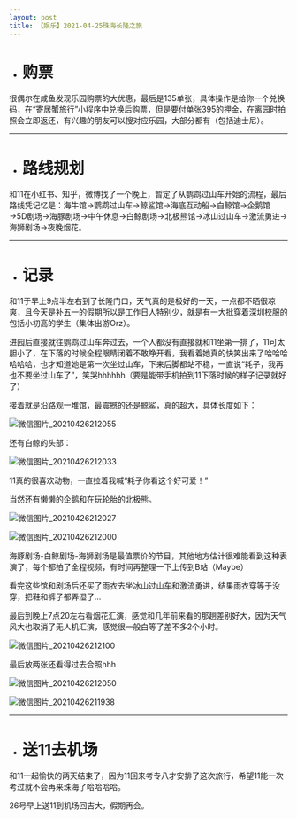 ```yaml
---
layout: post
title: 【娱乐】2021-04-25珠海长隆之旅
---
```


- # 购票

很偶尔在咸鱼发现乐园购票的大优惠，最后是135单张，具体操作是给你一个兑换码，在“寄居蟹旅行”小程序中兑换后购票，但是要付单张395的押金，在离园时拍照会立即返还，有兴趣的朋友可以搜对应乐园，大部分都有（包括迪士尼）。



------



- # 路线规划

和11在小红书、知乎，微博找了一个晚上，暂定了从鹦鹉过山车开始的流程，最后路线凭记忆是：海牛馆→鹦鹉过山车→鲸鲨馆→海底互动船→白鲸馆→企鹅馆→5D剧场→海豚剧场→中午休息→白鲸剧场→北极熊馆→冰山过山车→激流勇进→海狮剧场→夜晚烟花。



------




- # 记录

和11于早上9点半左右到了长隆门口，天气真的是极好的一天，一点都不晒很凉爽，且今天是补五一的假期所以是工作日人特别少，就是有一大批穿着深圳校服的包括小初高的学生（集体出游Orz）。

进园后直接就往鹦鹉过山车奔过去，一个人都没有直接就和11坐第一排了，11可太胆小了，在下落的时候全程眼睛闭着不敢睁开看，我看着她真的快笑出来了哈哈哈哈哈哈，也才知道她是第一次坐过山车，下来后脚都站不稳，一直说“耗子，我再也不要坐过山车了”，笑哭hhhhhh（要是能带手机拍到11下落时候的样子记录就好了）

接着就是沿路观一堆馆，最震撼的还是鲸鲨，真的超大，具体长度如下：

![微信图片_20210426212055](https://gitee.com/house_lee/PicGo/raw/master/微信图片_20210426212055.jpg)

还有白鲸的头部：

![微信图片_20210426212033](https://gitee.com/house_lee/PicGo/raw/master/微信图片_20210426212033.jpg)

11真的很喜欢动物，一直拉着我喊“耗子你看这个好可爱！”

当然还有懒懒的企鹅和在玩轮胎的北极熊。

![微信图片_20210426212027](https://gitee.com/house_lee/PicGo/raw/master/微信图片_20210426212027.jpg)

![微信图片_20210426212000](https://gitee.com/house_lee/PicGo/raw/master/微信图片_20210426212000.jpg)

海豚剧场-白鲸剧场-海狮剧场是最值票价的节目，其他地方估计很难能看到这种表演了，每个都拍了全程视频，有时间再整理一下上传到B站（Maybe）

看完这些馆和剧场后还买了雨衣去坐冰山过山车和激流勇进，结果雨衣穿等于没穿，把鞋和裤子都弄湿了...

最后到晚上7点20左右看烟花汇演，感觉和几年前来看的那趟差别好大，因为天气风大也取消了无人机汇演，感觉很一般白等了差不多2个小时。

![微信图片_20210426212100](https://gitee.com/house_lee/PicGo/raw/master/微信图片_20210426212100.jpg)

最后放两张还看得过去合照hhh

![微信图片_20210426212050](https://gitee.com/house_lee/PicGo/raw/master/微信图片_20210426212050.jpg)

![微信图片_20210426211938](https://gitee.com/house_lee/PicGo/raw/master/微信图片_20210426211938.jpg)



------



- # 送11去机场

和11一起愉快的两天结束了，因为11回来考专八才安排了这次旅行，希望11能一次考过就不会再来珠海了哈哈哈哈。

26号早上送11到机场回吉大，假期再会。
